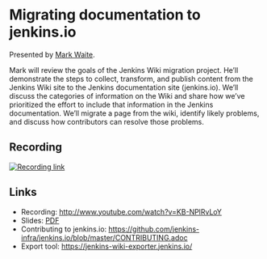 # Migrating documentation to jenkins.io

Presented by [Mark Waite](https://www.jenkins.io/blog/authors/markewaite/).

Mark will review the goals of the Jenkins Wiki migration project. He’ll demonstrate the steps to collect, transform, and publish content from the Jenkins Wiki site to the Jenkins documentation site (jenkins.io). We’ll discuss the categories of information on the Wiki and share how we’ve prioritized the effort to include that information in the Jenkins documentation. We’ll migrate a page from the wiki, identify likely problems, and discuss how contributors can resolve those problems.

## Recording

[![Recording link](https://img.youtube.com/vi/KB-NPlRvLoY/0.jpg)](http://www.youtube.com/watch?v=KB-NPlRvLoY)

## Links

* Recording: http://www.youtube.com/watch?v=KB-NPlRvLoY
* Slides: [PDF](./slides.pdf)
* Contributing to jenkins.io: https://github.com/jenkins-infra/jenkins.io/blob/master/CONTRIBUTING.adoc
* Export tool: https://jenkins-wiki-exporter.jenkins.io/

